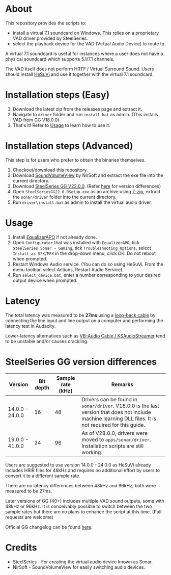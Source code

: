 # About

This repository provides the scripts to:
- install a virtual 7.1 soundcard on Windows. This relies on a proprietary VAD driver provided by SteelSeries.
- select the playback device for the VAD (Virtual Audio Device) to route to.

A virtual 7.1 soundcard is useful for instances where a user does not have a physical soundcard which supports 5.1/7.1 channels.

The VAD itself does not perform HRTF / Virtual Surround Sound. Users should install [HeSuVi](https://sourceforge.net/p/hesuvi/) and use it together with the virtual 7.1 soundcard.

# Installation steps (Easy)

1. Download the latest zip from the releases page and extract it.
2. Navigate to `driver` folder and run `install.bat` as admin. (This installs VAD from GG V18.0.0)
3. That's it! Refer to [Usage](#usage) to learn how to use it.

# Installation steps (Advanced)

This step is for users who prefer to obtain the binaries themselves.

1. Checkout/download this repository.
2. Download [SoundVolumeView](https://www.nirsoft.net/utils/soundvolumeview-x64.zip) by NirSoft and extract the exe file into the current directory.
3. Download [SteelSeries GG V22.0.0](https://drivers.softpedia.com/get/KEYBOARD-and-MOUSE/Steelseries/SteelSeries-GG-Utility-22-0-0-64-bit.shtml). (Refer [here](#steelseries-gg-version-differences) for version differences)
4. Open `SteelSeriesGG22.0.0Setup.exe` as an archive using [7-zip](https://www.7-zip.org/download.html), extract the `sonar/driver` folder into the current directory.
5. Run `driver\install.bat` as admin to install the virtual audio driver.

# Usage

1. Install [EqualizerAPO](https://sourceforge.net/projects/equalizerapo/) if not already done.
2. Open `Configurator` that was installed with `EqualizerAPO`, tick `SteelSeries Sonar - Gaming`, tick `Troubleshooting Options`, select `Install as SFX/MFX` in the drop-down menu, click OK. Do not reboot when prompted.
3. Restart Windows Audio service. (You can do so using HeSuVi. From the menu toolbar, select Actions, Restart Audio Service)
4. Run `select_device.bat`, enter a number corresponding to your desired output device when prompted.

# Latency

The total latency was measured to be **27ms** using a [loop-back cable](https://manual.audacityteam.org/man/latency_test.html) by connecting the line input and line output on a computer and performing the latency test in Audacity.

Lower-latency alternatives such as [VB-Audio Cable / KSAudioStreamer]((https://sourceforge.net/p/hesuvi/wiki/Help/#71-virtualization)) tend to be unstable and/or causes crackling.

# SteelSeries GG version differences

| Version         | Bit depth | Sample rate (kHz) | Remarks                                                                                                    |
| --------------- | --------- | ----------------- | ---------------------------------------------------------------------------------------------------------- |
| 14.0.0 - 24.0.0 | 16        | 48                | Drivers can be found in `sonar/driver`. V18.0.0 is the last version that does not include machine learning DLL files. It is not required for this guide. |
| 19.0.0 - 41.0.0 | 24        | 96                | As of V28.0.0, drivers were moved to `apps/sonar/driver`. Installation scripts are still working.                                                    |

Users are suggested to use version 14.0.0 - 24.0.0 as HeSuVi already includes HRIR files for 48kHz and requires no additional effort by users to convert it to a different sample rate.

There are no latency differences between 48kHz and 96kHz, both were measured to be 27ms.

Later versions of GG (40+) includes multiple VAD sound outputs, some with 48kHz or 96kHz. It is conceivably possible to switch between the two sample rates but there are no plans to enhance the script at this time. (Pull requests are welcome)

Official GG changelog can be found [here](https://techblog.steelseries.com/).

# Credits

- SteelSeries - For creating the virtual audio device known as Sonar.
- NirSoft - SoundVolumeView for easily switching audio devices.
